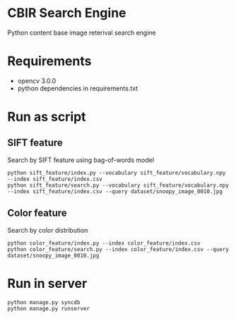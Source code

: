 # CBIR Search Engine
Python content base image reterival search engine

# Requirements
 - opencv 3.0.0
 - python dependencies in requirements.txt
# Run as script
## SIFT feature
Search by SIFT feature using bag-of-words model
```
python sift_feature/index.py --vocabulary sift_feature/vocabulary.npy --index sift_feature/index.csv
python sift_feature/search.py --vocabulary sift_feature/vocabulary.npy --index sift_feature/index.csv --query dataset/snoopy_image_0010.jpg
```

## Color feature
Search by color distribution
```
python color_feature/index.py --index color_feature/index.csv
python color_feature/search.py --index color_feature/index.csv --query dataset/snoopy_image_0010.jpg
```

# Run in server
```
python manage.py syncdb
python manage.py runserver
```
